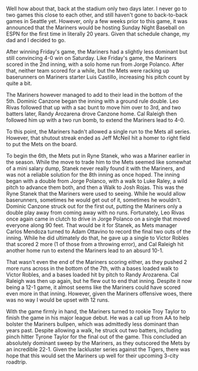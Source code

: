 Well how about that, back at the stadium only two days later. I
never go to two games this close to each other, and still haven't gone
to back-to-back games in Seattle yet. However, only a few weeks prior
to this game, it was announced that the Mariners would be hosting
Sunday Night Baseball on ESPN for the first time in literally 20
years. Given that schedule change, my dad and I decided to go.

After winning Friday's game, the Mariners had a slightly less dominant
but still convincing 4-0 win on Saturday. Like Friday's game, the
Mariners scored in the 2nd inning, with a solo home run from Jorge
Polanco. After that, neither team scored for a while, but the Mets
were racking up baserunners on Mariners starter Luis Castillo,
increasing his pitch count by quite a bit.

The Mariners however managed to add to their lead in the bottom of the
5th. Dominic Canzone began the inning with a ground rule double. Leo
Rivas followed that up with a sac bunt to move him over to 3rd, and
two batters later, Randy Arozarena drove Canzone home. Cal Raleigh
then followed him up with a two run bomb, to extend the Mariners lead
to 4-0.

To this point, the Mariners hadn't allowed a single run to the Mets
all series. However, that shutout streak ended as Jeff McNeil hit a
homer to right field to put the Mets on the board.

To begin the 6th, the Mets put in Ryne Stanek, who was a Mariner
earlier in the season. While the move to trade him to the Mets seemed
like somewhat of a mini salary dump, Stanek never really found it with
the Mariners, and was not a reliable solution for the 8th inning as
once hoped. The inning began with a double from Jorge Polanco, with a
walk to Luke Raley, a wild pitch to advance them both, and then a Walk
to Josh Rojas. This was the Ryne Stanek that the Mariners were used to
seeing. While he would allow baserunners, sometimes he would get out
of it, sometimes he wouldn't. Dominic Canzone struck out for the first
out, putting the Mariners only a double play away from coming away
with no runs. Fortunately, Leo Rivas once again came in clutch to
drive in Jorge Polanco on a single that moved everyone along 90 feet.
That would be it for Stanek, as Mets manager Carlos Mendoza turned to
Adam Ottavino to record the final two outs of the inning. While he did
ultimately do that, he gave up a single to Victor Robles that scored 2
more (1 of those from a throwing error), and Cal Raleigh hit another
home run to extend the Mariners lead to an absurd 10-1.

That wasn't even the end of the Mariners scoring either, as they
pushed 2 more runs across in the bottom of the 7th, with a bases
loaded walk to Victor Robles, and a bases loaded hit by pitch to Randy
Arozarena. Cal Raleigh was then up again, but he flew out to end that
inning. Despite it now being a 12-1 game, it almost seems like the
Mariners could have scored even more in that inning. However, given
the Mariners offensive woes, there was no way I would be upset with 12
runs.

With the game firmly in hand, the Mariners turned to rookie Troy
Taylor to finish the game in his major league debut. He was a call up
from AA to help bolster the Mariners bullpen, which was admittedly
less dominant than years past. Despite allowing a walk, he struck out
two batters, including pinch hitter Tyrone Taylor for the final out of
the game. This concluded an absolutely dominant sweep by the Mariners,
as they outscored the Mets by an incredible 22-1. Given the lackluster
series against the Tigers, there was hope that this would set the
Mariners up well for their upcoming 3-city roadtrip.

